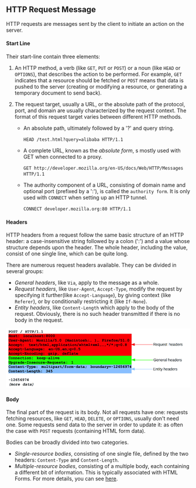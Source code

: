## HTTP Request Message
HTTP requests are messages sent by the client to initiate an action on
the server.
#### Start Line
Their start-line contain three elements:
1. An HTTP method, a verb (like `GET`, `PUT` or `POST`) or a noun (like
   `HEAD` or `OPTIONS`), that describes the action to be performed. For
   example, `GET` indicates that a resource should be fetched or `POST`
   means that data is pushed to the server (creating or modifying a
   resource, or generating a temporary document to send back).
   
2. The request target, usually a URL, or the absolute path of the
   protocol, port, and domain are usually characterized by the request
   context. The format of this request target varies between different
   HTTP methods.
   - An absolute path, ultimately followed by a '?' and query string.
     ```
     HEAD /test.html?query=alibaba HTTP/1.1
     ```
   - A complete URL, known as the *absolute form*, s mostly used with
     GET when connected to a proxy.
     ```
     GET http://developer.mozilla.org/en-US/docs/Web/HTTP/Messages HTTP/1.1
     ```
   - The authority component of a URL, consisting of domain name and
     optional port (prefixed by a ':'), is called the `authority form`.
     It is only used with `CONNECT` when setting up an HTTP tunnel.
     ```
     CONNECT developer.mozilla.org:80 HTTP/1.1
     ```
#### Headers
HTTP headers from a request follow the same basic structure of an HTTP
header: a case-insensitive string followed by a colon (':') and a value
whose structure depends upon the header. The whole header, including the
value, consist of one single line, which can be quite long.

There are numerous request headers available. They can be divided in
several groups:

- *General headers*, like `Via`, apply to the message as a whole.
- *Request headers*, like `User-Agent`, `Accept-Type`, modify the
  request by specifying it further(like `Accept-Language`), by giving
  context (like `Referer`), or by conditionally restricting it (like
  `If-None`).
- *Entity headers*, like `Content-Length` which apply to the body of the
  request. Obviously, there is no such header transmitted if there is no
  body in the request.

![HTTP Request Header](./http_request_headers.png)

#### Body
The final part of the request is its body. Not all requests have one:
requests fetching resources, like `GET`, `HEAD`, `DELETE`, or `OPTIONS`,
usually don't need one. Some requests send data to the server in order
to update it: as often the case with `POST` requests (containing HTML
form data).

Bodies can be broadly divided into two categories.

- *Single-resource bodies*, consisting of one single file, defined by the
  two headers: `Content-Type` and `Content-Length`.
- *Multiple-resource bodies*, consisting of a multiple body, each
  containing a different bit of information. This is typically
  associated with HTML Forms. For more details, you can see
  [here](https://developer.mozilla.org/en-US/docs/Web/HTTP/Basics_of_HTTP/MIME_types#multipartform-data).
  